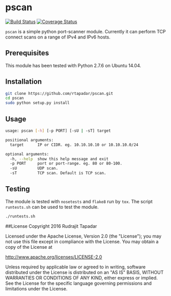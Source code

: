 # pscan
[![Build Status](https://travis-ci.org/rtapadar/pscan.svg?branch=master)](https://travis-ci.org/rtapadar/pscan)
[![Coverage Status](https://coveralls.io/repos/github/rtapadar/pscan/badge.svg?branch=master)](https://coveralls.io/github/rtapadar/pscan?branch=master)

```pscan``` is a simple python port-scanner module. Currently it can perform TCP connect scans on a range of IPv4 and IPv6 hosts.

## Prerequisites
This module has been tested with Python 2.7.6 on Ubuntu 14.04.

## Installation
```bash
git clone https://github.com/rtapadar/pscan.git
cd pscan
sudo python setup.py install
```

## Usage
```bash
usage: pscan [-h] [-p PORT] [-sU | -sT] target

positional arguments:
  target      IP or CIDR. eg. 10.10.10.10 or 10.10.10.0/24

optional arguments:
  -h, --help  show this help message and exit
  -p PORT     port or port-range. eg. 80 or 80-100.
  -sU         UDP scan.
  -sT         TCP scan. Default is TCP scan.
  ```

## Testing
The module is tested with ```nosetests``` and ```flake8``` run by ```tox```. The script ```runtests.sh``` can be used to test the module.
```bash
./runtests.sh
```

##License
Copyright 2016 Rudrajit Tapadar

Licensed under the Apache License, Version 2.0 (the "License");
you may not use this file except in compliance with the License.
You may obtain a copy of the License at

http://www.apache.org/licenses/LICENSE-2.0

Unless required by applicable law or agreed to in writing, software
distributed under the License is distributed on an "AS IS" BASIS,
WITHOUT WARRANTIES OR CONDITIONS OF ANY KIND, either express or implied.
See the License for the specific language governing permissions and
limitations under the License.
